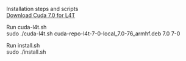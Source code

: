 Installation steps and scripts  <br />
[Download Cuda 7.0 for L4T](http://developer.download.nvidia.com/embedded/L4T/r23_Release_v1.0/cuda-repo-l4t-r23.1-7-0-local_7.0-71_armhf.deb "CUDA for L4T") <br />

Run cuda-l4t.sh  <br />
sudo ./cuda-l4t.sh cuda-repo-l4t-7-0-local_7.0-76_armhf.deb 7.0 7-0 <br />

Run install.sh <br >
sudo ./install.sh <br >

